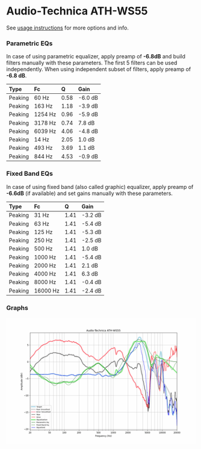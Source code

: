 # Audio-Technica ATH-WS55
See [usage instructions](https://github.com/jaakkopasanen/AutoEq#usage) for more options and info.

### Parametric EQs
In case of using parametric equalizer, apply preamp of **-6.8dB** and build filters manually
with these parameters. The first 5 filters can be used independently.
When using independent subset of filters, apply preamp of **-6.8 dB**.

| Type    | Fc      |    Q | Gain    |
|:--------|:--------|:-----|:--------|
| Peaking | 60 Hz   | 0.58 | -6.0 dB |
| Peaking | 163 Hz  | 1.18 | -3.9 dB |
| Peaking | 1254 Hz | 0.96 | -5.9 dB |
| Peaking | 3178 Hz | 0.74 | 7.8 dB  |
| Peaking | 6039 Hz | 4.06 | -4.8 dB |
| Peaking | 14 Hz   | 2.05 | 1.0 dB  |
| Peaking | 493 Hz  | 3.69 | 1.1 dB  |
| Peaking | 844 Hz  | 4.53 | -0.9 dB |

### Fixed Band EQs
In case of using fixed band (also called graphic) equalizer, apply preamp of **-6.6dB**
(if available) and set gains manually with these parameters.

| Type    | Fc       |    Q | Gain    |
|:--------|:---------|:-----|:--------|
| Peaking | 31 Hz    | 1.41 | -3.2 dB |
| Peaking | 63 Hz    | 1.41 | -5.4 dB |
| Peaking | 125 Hz   | 1.41 | -5.3 dB |
| Peaking | 250 Hz   | 1.41 | -2.5 dB |
| Peaking | 500 Hz   | 1.41 | 1.0 dB  |
| Peaking | 1000 Hz  | 1.41 | -5.4 dB |
| Peaking | 2000 Hz  | 1.41 | 2.1 dB  |
| Peaking | 4000 Hz  | 1.41 | 6.3 dB  |
| Peaking | 8000 Hz  | 1.41 | -0.4 dB |
| Peaking | 16000 Hz | 1.41 | -2.4 dB |

### Graphs
![](./Audio-Technica%20ATH-WS55.png)